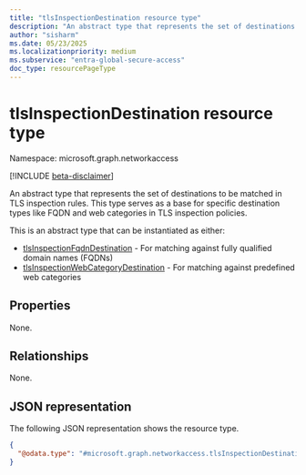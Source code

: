 ```yaml
---
title: "tlsInspectionDestination resource type"
description: "An abstract type that represents the set of destinations to be matched in TLS inspection rules. This type serves as a base for specific destination types like FQDN and web categories in TLS inspection policies."
author: "sisharm"
ms.date: 05/23/2025
ms.localizationpriority: medium
ms.subservice: "entra-global-secure-access"
doc_type: resourcePageType
---
```


# tlsInspectionDestination resource type

Namespace: microsoft.graph.networkaccess

[!INCLUDE [beta-disclaimer](../../includes/beta-disclaimer.md)]

An abstract type that represents the set of destinations to be matched in TLS inspection rules. This type serves as a base for specific destination types like FQDN and web categories in TLS inspection policies.

This is an abstract type that can be instantiated as either:
- [tlsInspectionFqdnDestination](networkaccess-tlsinspectionfqdndestination.md) - For matching against fully qualified domain names (FQDNs)
- [tlsInspectionWebCategoryDestination](networkaccess-tlsinspectionwebcategorydestination.md) - For matching against predefined web categories

## Properties
None.

## Relationships
None.

## JSON representation
The following JSON representation shows the resource type.
<!-- {
  "blockType": "resource",
  "@odata.type": "microsoft.graph.networkaccess.tlsInspectionDestination"
}
-->
``` json
{
  "@odata.type": "#microsoft.graph.networkaccess.tlsInspectionDestination"
}

